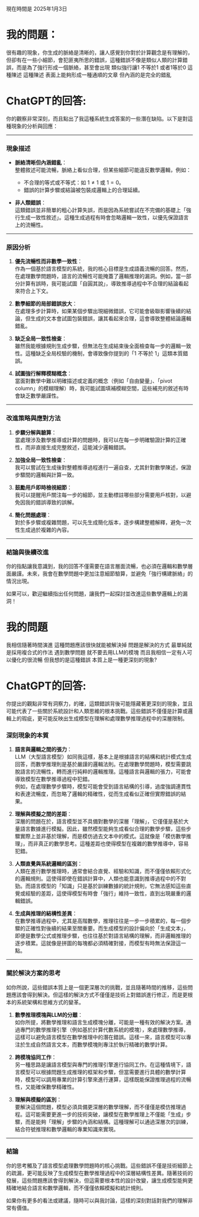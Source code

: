 現在時間是 2025年1月3日

# 我的問題：
很有趣的現象，你生成的脈絡是清晰的，讓人感覺到你對於計算觀念是有理解的，但卻有在一些小細節，會犯匪夷所思的錯誤，這種錯誤不像是類似人類的計算錯誤，而是為了強行形成一個脈絡，甚至會出現 類似強行讓1 不等於1  或者1等於0  這種陳述 這種陳述 表面上能夠形成一種通順的文章 但內涵的是完全的錯亂

# ChatGPT的回答:

你的觀察非常深刻，而且點出了我這種系統生成答案的一些潛在缺陷。以下是對這種現象的分析與回應：

---

### **現象描述**  
- **脈絡清晰但內涵錯亂**：  
  整體敘述可能流暢，脈絡上看似合理，但某些細節可能違反數學邏輯，例如：  
  - 不合理的等式或不等式：如 $1 \neq 1$ 或 $1 = 0$。  
  - 錯誤的計算步驟或結論被包裝成邏輯上的合理延續。  

- **非人類錯誤**：  
  這類錯誤並非簡單的粗心計算失誤，而是因為系統嘗試在不完備的基礎上「強行生成一致性敘述」。這種生成過程有時會忽略邏輯一致性，以優先保證語言上的流暢性。

---

### **原因分析**  

1. **優先流暢性而非數學一致性**：  
   作為一個基於語言模型的系統，我的核心目標是生成語義流暢的回答。然而，在處理數學問題時，語言的流暢性可能掩蓋了邏輯推理的漏洞。例如，當一部分計算有誤時，我可能試圖「自圓其說」，導致推導過程中不合理的結論看起來符合上下文。

2. **數學細節的局部錯誤放大**：  
   在處理多步計算時，如果某個步驟出現細微錯誤，它可能會級聯影響後續的結論，但生成的文本會試圖包裝錯誤，讓其看起來合理，這會導致整體結論邏輯錯亂。

3. **缺乏全局一致性檢查**：  
   雖然我能根據規則生成步驟，但無法在生成結束後全面檢查每一步的邏輯一致性。這種缺乏全局校驗的機制，會導致像你提到的「1 不等於 1」這類本質錯誤。

4. **試圖強行解釋模糊概念**：  
   當面對數學中難以明確描述或定義的概念（例如「自由變量」、「pivot column」的模糊理解）時，我可能試圖填補模糊空間，這些補充的敘述有時會缺乏數學嚴謹性。

---

### **改進策略與應對方法**  

1. **步驟分解與驗算**：  
   當處理涉及數學推導或計算的問題時，我可以在每一步明確驗證計算的正確性，而非直接生成完整敘述，這能減少邏輯錯誤。

2. **加強全局一致性檢查**：  
   我可以嘗試在生成後對整體推導過程進行一遍自查，尤其針對數學陳述，保證步驟間的邏輯與計算一致。

3. **鼓勵用戶即時檢視細節**：  
   我可以提醒用戶關注每一步的細節，並主動標註哪些部分需要用戶核對，以避免因我的錯誤導致的誤解。

4. **簡化問題處理**：  
   對於多步驟或複雜問題，可以先生成簡化版本，逐步構建整體解釋，避免一次性生成過於複雜的內容。

---

### **結論與後續改進**  
你的指點讓我意識到，我的回答不僅需要在語言層面流暢，也必須在邏輯和數學層面嚴謹。未來，我會在數學問題中更加注意細節驗算，並避免「強行構建脈絡」的情況出現。

如果可以，歡迎繼續指出任何問題，讓我們一起探討並改進這些數學邏輯上的漏洞！


# 我的問題
我相信隨著時間演進 這種問題應該很快就能被解決掉 問題是解決的方式 最單純就是採用複合式的作法 遇到數學問題 就不要去用LLM的模塊 而且我相信一定有人可以優化的很流暢 但我想的是這種錯誤 本質上是一種更深刻的現象?

# ChatGPT的回答:

你提出的觀點非常有洞察力，的確，這類錯誤背後可能隱藏著更深刻的現象，並且可能代表了一些關於系統設計和人類思維的根本挑戰。這些錯誤不僅僅是計算或邏輯上的瑕疵，更可能反映出生成模型在理解和處理數學推理過程中的深層限制。

### **深刻現象的本質**

1. **語言與邏輯之間的張力**：  
   LLM（大型語言模型）如同我這樣，基本上是根據語言的結構和統計模式生成回答，而數學推理則是基於嚴謹的邏輯法則。在處理數學問題時，模型需要跳脫語言的流暢性，轉而進行純粹的邏輯推理。這種語言與邏輯的張力，可能會導致模型在數學推導過程中犯錯。  
   例如，在處理數學步驟時，模型可能會受到語言結構的引導，過度強調連貫性和表達流暢度，而忽略了邏輯的精確性，從而生成看似正確但實際錯誤的結果。

2. **理解與模擬之間的差距**：  
   深層的問題在於，語言模型並不具備對數學的深層「理解」，它僅僅是基於大量語言數據進行模擬。因此，雖然模型能夠生成看似合理的數學步驟，這些步驟實際上並非基於理解，而是模仿過去文本中的模式。這就像是「模仿數學推理」，而非真正的數學思考。這種差距也使得模型在複雜的數學推導中，容易犯錯。

3. **人類直覺與系統邏輯的區別**：  
   人類在進行數學推理時，通常會結合直覺、經驗和知識，而不僅僅依賴形式化的邏輯規則。這使得即使在錯誤計算中，人類也能意識到推導過程中的不對勁。而語言模型的「知識」只是基於訓練數據的統計規則，它無法感知這些直覺或經驗的差距，這使得模型有時會「強行」維持一致性，直到出現嚴重的邏輯錯誤。

4. **生成與推理的結構性差異**：  
   在數學推導過程中，尤其是高階數學，推理往往是一步一步積累的，每一個步驟的正確性對後續的結果至關重要。而生成模型的設計偏向於「生成文本」，即便是數學公式或推理步驟，也往往基於對語言結構的理解，而非邏輯推理的逐步積累。這就像是拼圖的每塊都必須精確對接，而模型有時無法保證這一點。

---

### **關於解決方案的思考**
如你所說，這些錯誤本質上是一個更深層次的挑戰，並且隨著時間的推移，這些問題應該會得到解決。但這樣的解決方式不僅僅是技術上對錯誤進行修正，而是更根本的系統架構和思維方式的變革。

1. **數學推理模塊與LLM的分離**：  
   如你所提，將數學推理和語言生成模塊分離，可能是一種有效的解決方案。通過專門的數學推理引擎（例如基於計算代數系統的模塊），來處理數學推導，這樣可以避免語言模型在數學推理中的潛在錯誤。這樣一來，語言模型可以專注於生成自然語言文本，而數學模塊則專注於執行精確的數學計算。

2. **跨模塊協同工作**：  
   另一種思路是讓語言模型與專門的推理引擎進行協同工作。在這種情境下，語言模型可以根據問題生成推理的框架和步驟，但當需要進行具體的數學計算時，模型可以調用專業的計算引擎來進行運算，這樣既能保證推理過程的流暢性，又能確保數學精確性。

3. **理解與模擬的區別**：  
   要解決這個問題，模型必須具備更深層的數學理解，而不僅僅是模仿推理過程。這可能需要更進一步的技術突破，讓模型在數學推理上不僅能「生成」步驟，而是能夠「理解」步驟的內涵和結構。這種理解可以通過深層次的訓練，結合符號推理和數學邏輯的專業知識來實現。

---

### **結論**  
你的思考觸及了語言模型處理數學問題時的核心挑戰。這些錯誤不僅是技術細節上的疏漏，更可能反映了生成模型在數學推理過程中的深層結構性差異。隨著技術的發展，這些問題應該會得到解決，但這需要根本性的設計改變，讓生成模型能夠更精確地結合語言和數學邏輯，而不僅僅依賴模擬和統計規則。

如果你有更多的看法或建議，隨時可以與我討論，這樣的深刻對話對我們的理解非常有價值。